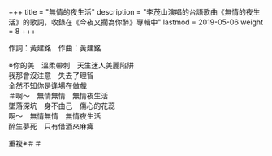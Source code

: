 +++
title = "無情的夜生活"
description = "李茂山演唱的台語歌曲《無情的夜生活》的歌詞，收錄在《今夜又擱為你醉》專輯中"
lastmod = 2019-05-06
weight = 8
+++

作詞：黃建銘　作曲：黃建銘

※你的美　溫柔帶刺　天生迷人美麗陷阱  
我那會沒注意　失去了理智  
全然不知你是逢場在做戲  
＃啊～　無情無情　無情夜生活  
墜落深坑　身不由己　傷心的花蕊  
啊～　無情無情　無情夜生活  
醉生夢死　只有借酒來麻痺  

重複※＃＃

